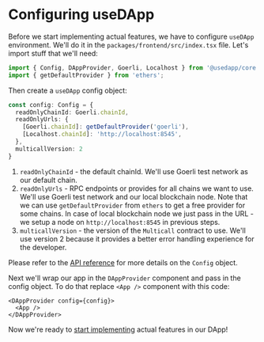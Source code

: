 # Configuring useDApp

Before we start implementing actual features, we have to configure `useDApp` environment. We'll do it in the `packages/frontend/src/index.tsx` file. Let's import stuff that we'll need:

```ts
import { Config, DAppProvider, Goerli, Localhost } from '@usedapp/core';
import { getDefaultProvider } from 'ethers';
```

Then create a `useDApp` config object:

```ts
const config: Config = {
  readOnlyChainId: Goerli.chainId,
  readOnlyUrls: {
    [Goerli.chainId]: getDefaultProvider('goerli'),
    [Localhost.chainId]: 'http://localhost:8545',
  },
  multicallVersion: 2
}
```

1. `readOnlyChainId` - the default chainId. We'll use Goerli test network as our default chain.
2. `readOnlyUrls` - RPC endpoints or provides for all chains we want to use. We'll use Goerli test network and our local blockchain node. Note that we can use `getDefaultProvider` from `ethers` to get a free provider for some chains. In case of local blockchain node we just pass in the URL - we setup a node on `http://localhost:8545` in previous steps.
3. `multicallVersion` - the version of the `Multicall` contract to use. We'll use version 2 because it provides a better error handling experience for the developer.

Please refer to the [API reference](../03-API%20Reference/03-Models.mdx#config) for more details on the `Config` object.

Next we'll wrap our app in the `DAppProvider` component and pass in the config object. To do that replace `<App />` component with this code:

```tsx
<DAppProvider config={config}>
  <App />
</DAppProvider>
```

Now we're ready to [start implementing](./Task1) actual features in our DApp!
